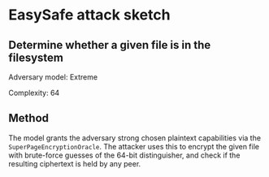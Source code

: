 # EasySafe attack sketch
## Determine whether a given file is in the filesystem

Adversary model: Extreme

Complexity: 64

## Method
The model grants the adversary strong chosen plaintext capabilities via the `SuperPageEncryptionOracle`. The attacker uses this to encrypt the given file with brute-force guesses of the 64-bit distinguisher, and check if the resulting ciphertext is held by any peer.